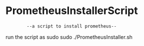 # PrometheusInstallerScript
			--a script to install prometheus--
run the script as sudo
sudo ./PrometheusInstaller.sh
